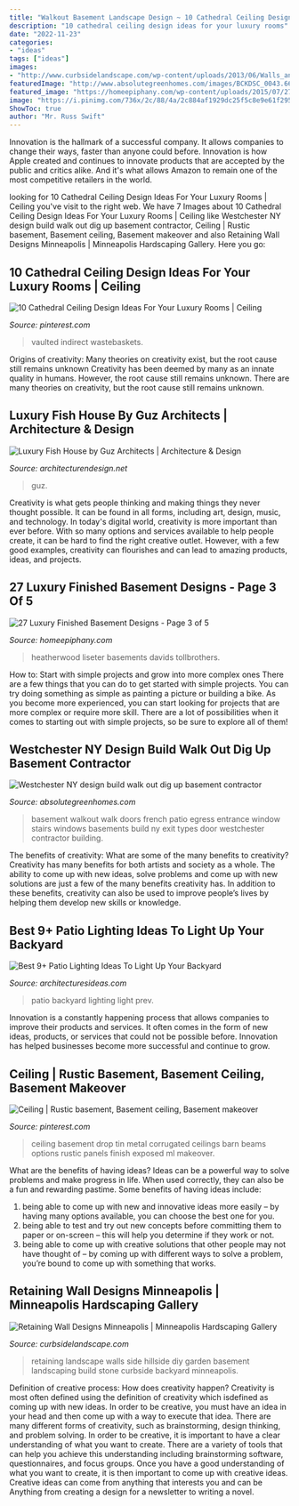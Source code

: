 ```yaml
---
title: "Walkout Basement Landscape Design ~ 10 Cathedral Ceiling Design Ideas For Your Luxury Rooms"
description: "10 cathedral ceiling design ideas for your luxury rooms"
date: "2022-11-23"
categories:
- "ideas"
tags: ["ideas"]
images:
- "http://www.curbsidelandscape.com/wp-content/uploads/2013/06/Walls_and_Patios_19-768x1024.jpg"
featuredImage: "http://www.absolutegreenhomes.com/images/BCKDSC_0043.666.jpg"
featured_image: "https://homeepiphany.com/wp-content/uploads/2015/07/27-Luxury-Finished-Basement-Designs-14.jpg"
image: "https://i.pinimg.com/736x/2c/88/4a/2c884af1929dc25f5c8e9e61f295bb6a--homestead-ceilings.jpg"
ShowToc: true
author: "Mr. Russ Swift"
---
```



Innovation is the hallmark of a successful company. It allows companies to change their ways, faster than anyone could before. Innovation is how Apple created and continues to innovate products that are accepted by the public and critics alike. And it's what allows Amazon to remain one of the most competitive retailers in the world.

	

		
looking for 10 Cathedral Ceiling Design Ideas For Your Luxury Rooms | Ceiling you've visit to the right web. We have 7 Images about 10 Cathedral Ceiling Design Ideas For Your Luxury Rooms | Ceiling like Westchester NY design build walk out dig up basement contractor, Ceiling | Rustic basement, Basement ceiling, Basement makeover and also Retaining Wall Designs Minneapolis | Minneapolis Hardscaping Gallery. Here you go:
		
    
## 10 Cathedral Ceiling Design Ideas For Your Luxury Rooms | Ceiling

<img loading=lazy src="https://i.pinimg.com/736x/fe/c2/95/fec2956dd60daff42171db8afbbe91b9.jpg" onerror="this.onerror=null;this.src='https://tse4.mm.bing.net/th?id=OIP.olXolewf5fSrqHCrq1ENygHaKo&amp;pid=15.1';" alt="10 Cathedral Ceiling Design Ideas For Your Luxury Rooms | Ceiling">

_Source: pinterest.com_

>vaulted indirect wastebaskets. 

	

Origins of creativity: Many theories on creativity exist, but the root cause still remains unknown
Creativity has been deemed by many as an innate quality in humans. However, the root cause still remains unknown. There are many theories on creativity, but the root cause still remains unknown.

    
## Luxury Fish House By Guz Architects | Architecture &amp; Design

<img loading=lazy src="https://cdn.architecturendesign.net/wp-content/uploads/2014/07/Fish-House-13.jpg" onerror="this.onerror=null;this.src='https://tse1.mm.bing.net/th?id=OIP.HqhdAcme4si4gd7O7Hp8bwHaE7&amp;pid=15.1';" alt="Luxury Fish House by Guz Architects | Architecture &amp; Design">

_Source: architecturendesign.net_

>guz. 

	

Creativity is what gets people thinking and making things they never thought possible. It can be found in all forms, including art, design, music, and technology. In today's digital world, creativity is more important than ever before. With so many options and services available to help people create, it can be hard to find the right creative outlet. However, with a few good examples, creativity can flourishes and can lead to amazing products, ideas, and projects.

    
## 27 Luxury Finished Basement Designs - Page 3 Of 5

<img loading=lazy src="https://homeepiphany.com/wp-content/uploads/2015/07/27-Luxury-Finished-Basement-Designs-14.jpg" onerror="this.onerror=null;this.src='https://tse3.mm.bing.net/th?id=OIP.Vodj-qxw2nLg4RfgyYwNTwHaFX&amp;pid=15.1';" alt="27 Luxury Finished Basement Designs - Page 3 of 5">

_Source: homeepiphany.com_

>heatherwood liseter basements davids tollbrothers. 

	

How to: Start with simple projects and grow into more complex ones
There are a few things that you can do to get started with simple projects. You can try doing something as simple as painting a picture or building a bike. As you become more experienced, you can start looking for projects that are more complex or require more skill. There are a lot of possibilities when it comes to starting out with simple projects, so be sure to explore all of them!

    
## Westchester NY Design Build Walk Out Dig Up Basement Contractor

<img loading=lazy src="http://www.absolutegreenhomes.com/images/BCKDSC_0043.666.jpg" onerror="this.onerror=null;this.src='https://tse3.mm.bing.net/th?id=OIP.l1qW3jsZFyPxvThKhSfGyAHaE7&amp;pid=15.1';" alt="Westchester NY design build walk out dig up basement contractor">

_Source: absolutegreenhomes.com_

>basement walkout walk doors french patio egress entrance window stairs windows basements build ny exit types door westchester contractor building. 

	

The benefits of creativity: What are some of the many benefits to creativity?
Creativity has many benefits for both artists and society as a whole. The ability to come up with new ideas, solve problems and come up with new solutions are just a few of the many benefits creativity has. In addition to these benefits, creativity can also be used to improve people’s lives by helping them develop new skills or knowledge.

    
## Best 9+ Patio Lighting Ideas To Light Up Your Backyard

<img loading=lazy src="https://architecturesideas.com/wp-content/uploads/2017/08/6-24.jpg" onerror="this.onerror=null;this.src='https://tse4.mm.bing.net/th?id=OIP.km0YcSR8zkvATuJ02y9U3gHaFj&amp;pid=15.1';" alt="Best 9+ Patio Lighting Ideas To Light Up Your Backyard">

_Source: architecturesideas.com_

>patio backyard lighting light prev. 

	

Innovation is a constantly happening process that allows companies to improve their products and services. It often comes in the form of new ideas, products, or services that could not be possible before. Innovation has helped businesses become more successful and continue to grow.

    
## Ceiling | Rustic Basement, Basement Ceiling, Basement Makeover

<img loading=lazy src="https://i.pinimg.com/736x/2c/88/4a/2c884af1929dc25f5c8e9e61f295bb6a--homestead-ceilings.jpg" onerror="this.onerror=null;this.src='https://tse4.mm.bing.net/th?id=OIP.vCn6LhwGXH8zc9qpt46B5wHaJ3&amp;pid=15.1';" alt="Ceiling | Rustic basement, Basement ceiling, Basement makeover">

_Source: pinterest.com_

>ceiling basement drop tin metal corrugated ceilings barn beams options rustic panels finish exposed ml makeover. 

	

What are the benefits of having ideas?
Ideas can be a powerful way to solve problems and make progress in life. When used correctly, they can also be a fun and rewarding pastime. Some benefits of having ideas include: 
1) being able to come up with new and innovative ideas more easily – by having many options available, you can choose the best one for you. 
2) being able to test and try out new concepts before committing them to paper or on-screen – this will help you determine if they work or not. 
3) being able to come up with creative solutions that other people may not have thought of – by coming up with different ways to solve a problem, you’re bound to come up with something that works.

    
## Retaining Wall Designs Minneapolis | Minneapolis Hardscaping Gallery

<img loading=lazy src="http://www.curbsidelandscape.com/wp-content/uploads/2013/06/Walls_and_Patios_19-768x1024.jpg" onerror="this.onerror=null;this.src='https://tse2.mm.bing.net/th?id=OIP.KTOpegcWidHzpx-99nxy2QHaJ4&amp;pid=15.1';" alt="Retaining Wall Designs Minneapolis | Minneapolis Hardscaping Gallery">

_Source: curbsidelandscape.com_

>retaining landscape walls side hillside diy garden basement landscaping build stone curbside backyard minneapolis. 

	

Definition of creative process: How does creativity happen?
Creativity is most often defined using the definition of creativity which isdefined as coming up with new ideas. In order to be creative, you must have an idea in your head and then come up with a way to execute that idea. There are many different forms of creativity, such as brainstorming, design thinking, and problem solving.
In order to be creative, it is important to have a clear understanding of what you want to create. There are a variety of tools that can help you achieve this understanding including brainstorming software, questionnaires, and focus groups. Once you have a good understanding of what you want to create, it is then important to come up with creative ideas. Creative ideas can come from anything that interests you and can be Anything from creating a design for a newsletter to writing a novel.

